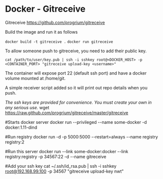 # Docker - Gitreceive

Gitreceive https://github.com/progrium/gitreceive

Build the image and run it as follows

`docker build -t gitreceive .`
`docker run gitreceive`

To allow someone push to gitreceive, you need to add their public key.

`cat /path/to/user/key.pub | ssh -i sshkey root@<DOCKER_HOST> -p <CONTAINER_PORT> "gitreceive upload-key <username>"`

The container will expose port 22 (default ssh port) and have a docker volume mounted at /home/git.

A simple receiver script added so it will print out repo details when you push.

*The ssh keys are provided for convenience. You must create your own in any serious use.*
wget https://raw.github.com/progrium/gitreceive/master/gitreceive

#Starts docker server
docker run --privileged --name some-docker -d docker:1.11-dind

#Run registry
docker run -d -p 5000:5000 --restart=always --name registry registry:2

#Run this server
docker run --link some-docker:docker --link registry:registry -p 34567:22 -d --name gitreceive 

#Add your ssh key
cat ~/.ssh/id_rsa.pub | ssh -i sshkey root@192.168.99.100 -p 34567 "gitreceive upload-key nwt"


